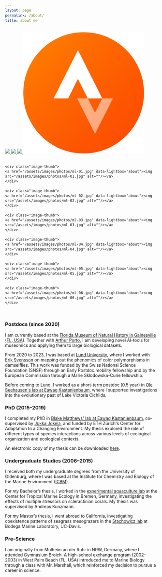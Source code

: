 ```yaml
---
layout: page
permalink: /about/
title: about me
---
```


<div class="social-media">
	<a href="/assets/files/moritz_luerig_cv.pdf" target="_blank">
	<img src="/assets/images/social_media/cv.png">
	</a>
    <a href="https://twitter.com/mluerig" target="_blank">
	<img src="/assets/images/social_media/twitter.png">
	</a>
    <a href="https://ecoevo.social/@mluerig" target="_blank">
	<img src="/assets/images/social_media/mastodon.png">
	</a>
    <a href="https://www.strava.com/athletes/16016298" target="_blank">
	<img src="/assets/images/social_media/strava.png">
	</a>
</div>

<br>


<div class="gallery-grid">

	<div class="image-thumb">
	<a href="/assets/images/photos/ml-01.jpg" data-lightbox="about"><img src="/assets/images/photos/ml-01.jpg" alt=""/></a>
	</div>

	<div class="image-thumb">
	<a href="/assets/images/photos/ml-02.jpg" data-lightbox="about"><img src="/assets/images/photos/ml-02.jpg" alt=""/></a>
	</div>

	<div class="image-thumb">
	<a href="/assets/images/photos/ml-03.jpg" data-lightbox="about"><img src="/assets/images/photos/ml-03.jpg" alt=""/></a>
	</div>
	
	<div class="image-thumb">
	<a href="/assets/images/photos/ml-04.jpg" data-lightbox="about"><img src="/assets/images/photos/ml-04.jpg" alt=""/></a>
	</div>
	
	<div class="image-thumb">
	<a href="/assets/images/photos/ml-05.jpg" data-lightbox="about"><img src="/assets/images/photos/ml-05.jpg" alt=""/></a>
	</div>

	<div class="image-thumb">
	<a href="/assets/images/photos/ml-06.jpg" data-lightbox="about"><img src="/assets/images/photos/ml-06.jpg" alt=""/></a>
	</div>

</div>


<br>

### Postdocs (since 2020)

I am currently based at the [Florida Museum of Natural History in Gainesville (FL, USA)](https://www.floridamuseum.ufl.edu/). Together with [Arthur Porto](https://www.biovisionlab.com/home), I am developing novel AI-tools for museomics and applying them to large biological datasets. 

From 2020 to 2023, I was based at [Lund University](https://www.biology.lu.se/), where I worked with [Erik Svensson](https://portal.research.lu.se/en/persons/erik-svensson) on mapping out the phenomics of color polymorphisms in damselflies. This work was funded by the Swiss National Science Foundation (SNSF) through an Early Postdoc.mobility fellowship and by the European Commission through a Marie Skłodowska-Curie fellowship.

Before coming to Lund, I worked as a short-term postdoc (0.5 year) in [Ole Seehausen's lab at Eawag Kastanienbaum](https://www.eawag.ch/en/about-us/portrait/organisation/staff/profile/ole-seehausen/show/), where I supported investigations into the evolutionary past of Lake Victoria Cichlids.

### PhD (2015–2019)

I completed my PhD in [Blake Matthews' lab at Eawag Kastanienbaum](https://www.blakematthewslab.com/), co-supervised by [Jukka Jokela](https://ae.ethz.ch/current_members/jokela-jukka.html), and funded by ETH Zürich's Center for Adaptation to a Changing Environment. My thesis explored the role of different types of species interactions across various levels of ecological organization and ecological contexts. 

An electronic copy of my thesis can be downloaded [here](https://www.dora.lib4ri.ch/eawag/islandora/object/eawag%3A19819).


### Undergraduate Studies (2006–2015)

I received both my undergraduate degrees from the University of Oldenburg, where I was based at the Institute for Chemistry and Biology of the Marine Environment ([ICBM](https://uol.de/icbm)).

For my Bachelor’s thesis, I worked in the [experimental aquaculture lab](https://www.leibniz-zmt.de/de/tropenforschung/organisation/wissenschaftliche-abteilungen-struktur/oekologie/ag-experimentelle-aquakultur.html) at the Center for Tropical Marine Ecology in Bremen, Germany, investigating the effects of multiple stressors on scleractinian corals. My thesis was supervised by Andreas Kunzmann.

For my Master’s thesis, I went abroad to California, investigating coexistence patterns of seagrass mesograzers in the [Stachowicz lab](https://stachlab.wordpress.com/) at Bodega Marine Laboratory, UC-Davis.


### Pre-Science

I am originally from Mülheim an der Ruhr in NRW, Germany, where I attended Gymnasium Broich. A high-school exchange program (2002–2003) in West Palm Beach (FL, USA) introduced me to Marine Biology through a class with Mr. Marshall, which reinforced my decision to pursue a career in science.

